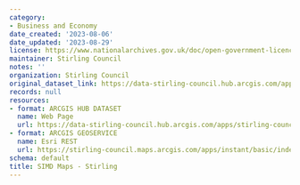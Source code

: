 ```yaml
---
category:
- Business and Economy
date_created: '2023-08-06'
date_updated: '2023-08-29'
license: https://www.nationalarchives.gov.uk/doc/open-government-licence/version/3/
maintainer: Stirling Council
notes: ''
organization: Stirling Council
original_dataset_link: https://data-stirling-council.hub.arcgis.com/apps/stirling-council::simd-maps-stirling
records: null
resources:
- format: ARCGIS HUB DATASET
  name: Web Page
  url: https://data-stirling-council.hub.arcgis.com/apps/stirling-council::simd-maps-stirling
- format: ARCGIS GEOSERVICE
  name: Esri REST
  url: https://stirling-council.maps.arcgis.com/apps/instant/basic/index.html?appid=f9d119c2e6f345aeb1eeabd53741456c
schema: default
title: SIMD Maps - Stirling
---
```

